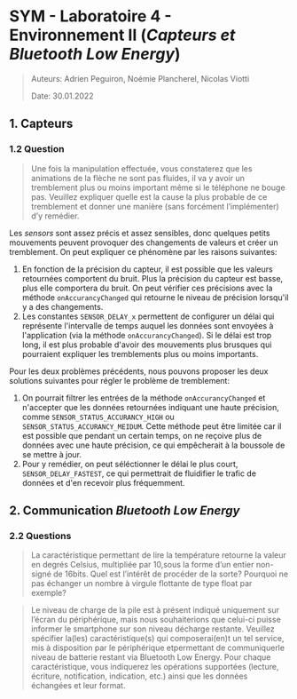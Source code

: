 # SYM - Laboratoire 4 - Environnement II (*Capteurs et Bluetooth Low Energy*)

> Auteurs: Adrien Peguiron, Noémie Plancherel, Nicolas Viotti
>
> Date: 30.01.2022

## 1. Capteurs

### 1.2 Question

> Une fois la manipulation effectuée, vous constaterez que les animations de la flèche ne sont  pas fluides, il va y avoir un tremblement plus ou moins important même si le téléphone ne  bouge pas. Veuillez expliquer quelle est la cause la plus probable de ce tremblement et donner une manière (sans forcément l’implémenter) d’y remédier.

Les *sensors* sont assez précis et assez sensibles, donc quelques petits mouvements peuvent provoquer des changements de valeurs et créer un tremblement. On peut expliquer ce phénomène par les raisons suivantes:

1. En fonction de la précision du capteur, il est possible que les valeurs retournées comportent du bruit. Plus la précision du capteur est basse, plus elle comportera du bruit. On peut vérifier ces précisions avec la méthode `onAccurancyChanged` qui retourne le niveau de précision lorsqu'il y a des changements. 
2. Les constantes `SENSOR_DELAY_x` permettent de configurer un délai qui représente l'intervalle de temps auquel les données sont envoyées à l'application (via la méthode `onAccurancyChanged`). Si le délai est trop long, il est plus probable d'avoir des mouvements plus brusques qui pourraient expliquer les tremblements plus ou moins importants.

Pour les deux problèmes précédents, nous pouvons proposer les deux solutions suivantes pour régler le problème de tremblement:

1. On pourrait filtrer les entrées de la méthode `onAccurancyChanged` et n'accepter que les données retournées indiquant une haute précision, comme `SENSOR_STATUS_ACCURANCY_HIGH` ou `SENSOR_STATUS_ACCURANCY_MEIDUM`. Cette méthode peut être limitée car il est possible que pendant un certain temps, on ne reçoive plus de données avec une haute précision, ce qui empêcherait à la boussole de se mettre à jour.
2. Pour y remédier, on peut séléctionner le délai le plus court, `SENSOR_DELAY_FASTEST`, ce qui permettrait de fluidifier le trafic de données et d'en recevoir plus fréquemment.

## 2. Communication *Bluetooth Low Energy*

### 2.2 Questions

> La caractéristique permettant de lire la température retourne la valeur en degrés Celsius, multipliée par 10,sous la forme d’un entier non-signé de 16bits. Quel est l’intérêt de procéder de la sorte? Pourquoi ne pas échanger un nombre à virgule flottante de type float par exemple?



> Le niveau de charge de la pile est à présent indiqué uniquement sur l’écran du périphérique, mais nous souhaiterions que celui-ci puisse informer le smartphone sur son niveau décharge restante. Veuillez spécifier la(les) caractéristique(s) qui composerai(en)t un tel service, mis à disposition par le périphérique etpermettant de communiquerle niveau de batterie restant via Bluetooth Low Energy. Pour chaque caractéristique, vous indiquerez les opérations supportées (lecture, écriture, notification, indication, etc.) ainsi que les données échangées et leur format.